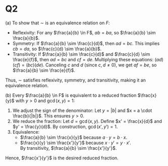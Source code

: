 # Q2

(a) 
To show that $\sim$ is an equivalence relation on $F$:  
- Reflexivity: For any $\frac{a}{b} \in F$, $ab = ba$, so $\frac{a}{b} \sim \frac{a}{b}$.  
- Symmetry: If $\frac{a}{b} \sim \frac{c}{d}$, then $ad = bc$. This implies $cb = da$, so $\frac{c}{d} \sim \frac{a}{b}$.  
- Transitivity: If $\frac{a}{b} \sim \frac{c}{d}$ and $\frac{c}{d} \sim \frac{e}{f}$, then $ad = bc$ and $cf = de$. Multiplying these equations: $(ad)(cf) = (bc)(de)$. Canceling $c$ and $d$ (since $c, d \neq 0$), we get $af = be$, so $\frac{a}{b} \sim \frac{e}{f}$.  

Thus, $\sim$ satisfies reflexivity, symmetry, and transitivity, making it an equivalence relation.  


(b) 
Every $\frac{a}{b} \in F$ is equivalent to a reduced fraction $\frac{x}{y}$ with $y > 0$ and $\gcd(x, y) = 1$:  
1. We adjust the sign of the denominator: Let $y = |b|$ and $x = a \cdot \frac{b}{|b|}$. This ensures $y > 0$.  
2. We reduce the fraction: Let $d = \gcd(x, y)$. Define $x' = \frac{x}{d}$ and $y' = \frac{y}{d}$. By construction, $\gcd(x', y') = 1$.  
3. Equivalence:  
   - $\frac{a}{b} \sim \frac{x}{y}$ because $a \cdot y = b \cdot x$.  
   - $\frac{x}{y} \sim \frac{x'}{y'}$ because $x \cdot y' = y \cdot x'$.  
   By transitivity, $\frac{a}{b} \sim \frac{x'}{y'}$.  

Hence, $\frac{x'}{y'}$ is the desired reduced fraction. 